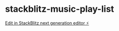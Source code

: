 # stackblitz-music-play-list

[Edit in StackBlitz next generation editor ⚡️](https://stackblitz.com/~/github.com/auniiz/stackblitz-music-play-list)